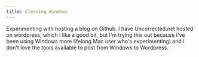 ```yaml
---
title: Cleaning Windows
---
```


Experimenting with hosting a blog on Github. I have Uncorrected.net hosted on wordpress, which I like a good bit, but I'm trying this out because I've been  using Windows more lifelong Mac user who's experimenting) and I don't love the tools available to post from Windows to Wordpress.
